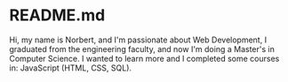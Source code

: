 # README.md
Hi, my name is Norbert, and I'm passionate about Web Development, I graduated from the engineering faculty, and now I'm doing a Master's in Computer Science. I wanted to learn more and I completed some courses in: JavaScript (HTML, CSS, SQL).
